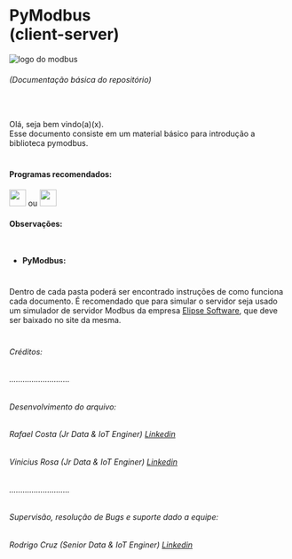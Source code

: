 # PyModbus<br>(client-server)

<img src="https://logos-download.com/wp-content/uploads/2021/01/Modbus_Organization_Logo.png" alt="logo do modbus">

###### (Documentação básica do repositório)

<br>

Olá, seja bem vindo(a)(x). <br>
Esse documento consiste em um material básico para introdução a biblioteca pymodbus.

#

#### Programas recomendados:
<div>
    <img height="30" src="https://cdn.jsdelivr.net/gh/devicons/devicon/icons/vscode/vscode-original.svg" /> ou  
    <img height="30"src="https://cdn.jsdelivr.net/gh/devicons/devicon/icons/pycharm/pycharm-original.svg" />
</div>


#### Observações:
<br>



* <b>PyModbus:</b> 

#

Dentro de cada pasta poderá ser encontrado instruções de como funciona cada documento. É recomendado que para simular o servidor seja usado um simulador de servidor Modbus da empresa [Elipse Software](https://www.elipse.com.br/downloads/), que deve ser baixado no site da mesma.

#

###### Créditos:

###### ...........................

###### Desenvolvimento do arquivo:

###### Rafael Costa (Jr Data & IoT Enginer) [Linkedin](https://www.linkedin.com/in/rafaelbhcosta/)
###### Vinicius Rosa (Jr Data & IoT Enginer) [Linkedin](https://www.linkedin.com/in/vinicius-carvalho-rosa/)

###### ...........................

###### Supervisão, resolução de Bugs e suporte dado a equipe:

###### Rodrigo Cruz (Senior Data & IoT Enginer) [Linkedin](https://www.linkedin.com/in/rodrigo-cruz-4b3142160/)
